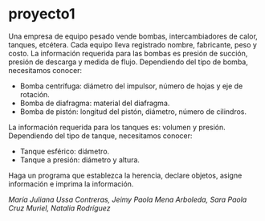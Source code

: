 # proyecto1

Una empresa de equipo pesado vende bombas, intercambiadores de calor, tanques, etcétera. Cada equipo lleva registrado nombre, fabricante, peso y costo. La información requerida para las bombas es presión de succión, presión de descarga y medida de flujo. Dependiendo del tipo de bomba, necesitamos conocer:

* Bomba centrífuga: diámetro del impulsor, número de hojas y eje de rotación.
* Bomba de diafragma: material del diafragma.
* Bomba de pistón: longitud del pistón, diámetro, número de cilindros.

La información requerida para los tanques es: volumen y presión. Dependiendo del tipo de tanque, necesitamos conocer:

* Tanque esférico: diámetro.
* Tanque a presión: diámetro y altura.

Haga un programa que establezca la herencia, declare objetos, asigne información e imprima la información.

*María Juliana Ussa Contreras, Jeimy Paola Mena Arboleda, Sara Paola Cruz Muriel, Natalia Rodríguez*
